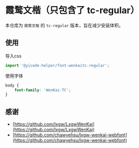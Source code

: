 # 霞鹜文楷（只包含了 tc-regular）

本仓库为 `霞鹜文楷` 的 `tc-regular` 版本，旨在减少安装体积。

## 使用

导入css

```js
import '@yicode-helper/font-wenkaitc-regular';
```

使用字体

```css
body {
    font-family: 'WenKai-TC';
}
```

## 感谢

-   [https://github.com/lxgw/LxgwWenKai](https://github.com/lxgw/LxgwWenKai)
-   [https://github.com/chawyehsu/lxgw-wenkai-webfont](https://github.com/chawyehsu/lxgw-wenkai-webfont)
